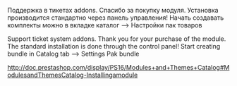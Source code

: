 Поддержка в тикетах addons. Спасибо за покупку модуля. Установка производится стандартно через панель управления!
Начать создавать комплекты можно в вкладке каталог --> Настройки пак товаров

Support ticket system addons. Thank you for your purchase of the module. The standard installation is done through the control panel!
Start creating bundle in Catalog tab --> Settings Pak bundle

http://doc.prestashop.com/display/PS16/Modules+and+Themes+Catalog#ModulesandThemesCatalog-Installingamodule